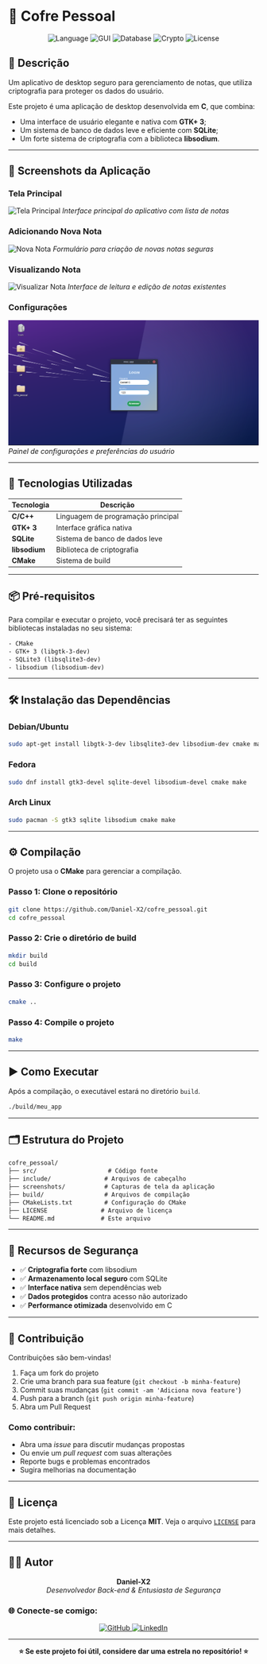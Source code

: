 # 🔐 Cofre Pessoal

<div align="center">
  <img src="https://img.shields.io/badge/language-C-blue.svg" alt="Language">
  <img src="https://img.shields.io/badge/GUI-GTK+3-green.svg" alt="GUI">
  <img src="https://img.shields.io/badge/database-SQLite-orange.svg" alt="Database">
  <img src="https://img.shields.io/badge/crypto-libsodium-red.svg" alt="Crypto">
  <img src="https://img.shields.io/badge/license-MIT-brightgreen.svg" alt="License">
</div>

## 📌 Descrição

Um aplicativo de desktop seguro para gerenciamento de notas, que utiliza criptografia para proteger os dados do usuário.

Este projeto é uma aplicação de desktop desenvolvida em **C**, que combina:  
- Uma interface de usuário elegante e nativa com **GTK+ 3**;  
- Um sistema de banco de dados leve e eficiente com **SQLite**;  
- Um forte sistema de criptografia com a biblioteca **libsodium**.  

---

## 📸 Screenshots da Aplicação

### Tela Principal
![Tela Principal](captura/captural.png)
*Interface principal do aplicativo com lista de notas*

### Adicionando Nova Nota
![Nova Nota](screenshots/nova-nota.png)
*Formulário para criação de novas notas seguras*

### Visualizando Nota
![Visualizar Nota](captura/visualizar-nota.png)
*Interface de leitura e edição de notas existentes*

### Configurações
![Login](captura/captura1.png)
*Painel de configurações e preferências do usuário*

---



## 🚀 Tecnologias Utilizadas

| Tecnologia | Descrição |
|------------|-----------|
| **C/C++** | Linguagem de programação principal |
| **GTK+ 3** | Interface gráfica nativa |
| **SQLite** | Sistema de banco de dados leve |
| **libsodium** | Biblioteca de criptografia |
| **CMake** | Sistema de build |

---

## 📦 Pré-requisitos

Para compilar e executar o projeto, você precisará ter as seguintes bibliotecas instaladas no seu sistema:

```
- CMake  
- GTK+ 3 (libgtk-3-dev)  
- SQLite3 (libsqlite3-dev)  
- libsodium (libsodium-dev)  
```

---

## 🛠 Instalação das Dependências

### Debian/Ubuntu
```bash
sudo apt-get install libgtk-3-dev libsqlite3-dev libsodium-dev cmake make
```

### Fedora
```bash
sudo dnf install gtk3-devel sqlite-devel libsodium-devel cmake make
```

### Arch Linux
```bash
sudo pacman -S gtk3 sqlite libsodium cmake make
```

---

## ⚙️ Compilação

O projeto usa o **CMake** para gerenciar a compilação.

### Passo 1: Clone o repositório
```bash
git clone https://github.com/Daniel-X2/cofre_pessoal.git
cd cofre_pessoal
```

### Passo 2: Crie o diretório de build
```bash
mkdir build
cd build
```

### Passo 3: Configure o projeto
```bash
cmake ..
```

### Passo 4: Compile o projeto
```bash
make
```

---

## ▶️ Como Executar

Após a compilação, o executável estará no diretório `build`.

```bash
./build/meu_app
```

---

## 🗂️ Estrutura do Projeto

```
cofre_pessoal/
├── src/                    # Código fonte
├── include/               # Arquivos de cabeçalho
├── screenshots/           # Capturas de tela da aplicação
├── build/                 # Arquivos de compilação
├── CMakeLists.txt         # Configuração do CMake
├── LICENSE               # Arquivo de licença
└── README.md             # Este arquivo
```

---

## 🔐 Recursos de Segurança

- ✅ **Criptografia forte** com libsodium
- ✅ **Armazenamento local seguro** com SQLite
- ✅ **Interface nativa** sem dependências web
- ✅ **Dados protegidos** contra acesso não autorizado
- ✅ **Performance otimizada** desenvolvido em C

---

## 🤝 Contribuição

Contribuições são bem-vindas!

1. Faça um fork do projeto
2. Crie uma branch para sua feature (`git checkout -b minha-feature`)
3. Commit suas mudanças (`git commit -am 'Adiciona nova feature'`)
4. Push para a branch (`git push origin minha-feature`)
5. Abra um Pull Request

### Como contribuir:
- Abra uma *issue* para discutir mudanças propostas
- Ou envie um *pull request* com suas alterações
- Reporte bugs e problemas encontrados
- Sugira melhorias na documentação

---

## 📄 Licença

Este projeto está licenciado sob a Licença **MIT**.
Veja o arquivo [`LICENSE`](LICENSE) para mais detalhes.

---

## 👨‍💻 Autor

<div align="center">
  <strong>Daniel-X2</strong>
  <br>
  <em>Desenvolvedor Back-end & Entusiasta de Segurança</em>
</div>

### 🌐 Conecte-se comigo:

<div align="center">
  <a href="https://github.com/Daniel-X2" target="_blank">
    <img src="https://img.shields.io/badge/GitHub-100000?style=for-the-badge&logo=github&logoColor=white" alt="GitHub"/>
  </a>
  <a href="https://linkedin.com/in/daniel-da-silva-32814636b" target="_blank">
    <img src="https://img.shields.io/badge/LinkedIn-0077B5?style=for-the-badge&logo=linkedin&logoColor=white" alt="LinkedIn"/>
  </a>
</div>

---

<div align="center">
  <strong>⭐ Se este projeto foi útil, considere dar uma estrela no repositório! ⭐</strong>
</div>
